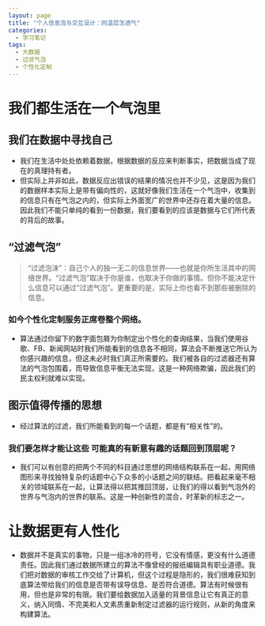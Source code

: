 ```yaml
---
layout: page
title: "个人信息泡与交互设计：同温层怎透气"
categories:
  - 学习笔记
tags:
  - 大数据
  - 过滤气泡
  - 个性化定制
---
```


# 我们都生活在一个气泡里
## 我们在数据中寻找自己
- 我们在生活中处处依赖着数据，根据数据的反应来判断事实，把数据当成了现在的真理持有者。
- 但实际上并非如此，数据反应出错误的结果的情况也并不少见，这是因为我们的数据样本实际上是带有偏向性的，这就好像我们生活在一个气泡中，收集到的信息只有在气泡之内的，但实际上外面宽广的世界中还存在着大量的信息。因此我们不能只单纯的看到一份数据，我们要看到的应该是数据与它们所代表的背后的故事。

## “过滤气泡”
> “过滤泡沫”：自己个人的独一无二的信息世界——也就是你所生活其中的网络世界。“过滤气泡”取决于你是谁，也取决于你做的事情。但你不能决定什么信息可以通过“过滤气泡”。更重要的是，实际上你也看不到那些被删除的信息。
### 如今个性化定制服务正席卷整个网络。
- 算法通过你留下的数字面包屑为你制定出个性化的查询结果，当我们使用谷歌、FB、新闻网站时我们所能看到的信息各不相同，算法会不断推送它所认为你感兴趣的信息，但这未必时我们真正所需要的。我们被各自的过滤器还有算法的气泡包围着，而导致信息平衡无法实现，这是一种网络欺骗，因此我们的民主权利就难以实现。

## 图示值得传播的思想
- 经过算法的过滤，我们所能看到的每一个话题，都是有“相关性”的。
### 我们要怎样才能让这些 可能真的有新意有趣的话题回到顶层呢？
- 我们可以有创意的把两个不同的科目通过思想的网络结构联系在一起，用网络图形来寻找独特复杂的话题中心下众多的小话题之间的联结。把看起来毫不相关的领域联系在一起，让算法得以把其推回顶层，让我们的得以看到气泡外的世界与气泡内的世界的联系。这是一种创新性的混合，时革新的标志之一。
# 让数据更有人性化
- 数据并不是真实的事物，只是一组冰冷的符号，它没有情感，更没有什么道德责任。因此我们通过数据所建立的算法不像曾经的报纸编辑具有职业道德。我们把对数据的审核工作交给了计算机，但这个过程是隐形的，我们很难获知到底算法带给我们的信息是否带有误导信息、是否符合道德。算法有时候很有用，但也是非常的有限。我们要给数据加入适量的背景信息让它有真正的意义，纳入同情、不完美和人文素质重新制定过滤器的运行规则，从新的角度来构建算法。
